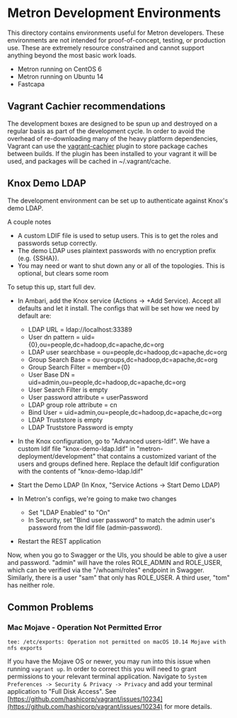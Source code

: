<!--
Licensed to the Apache Software Foundation (ASF) under one
or more contributor license agreements.  See the NOTICE file
distributed with this work for additional information
regarding copyright ownership.  The ASF licenses this file
to you under the Apache License, Version 2.0 (the
"License"); you may not use this file except in compliance
with the License.  You may obtain a copy of the License at

    http://www.apache.org/licenses/LICENSE-2.0

Unless required by applicable law or agreed to in writing, software
distributed under the License is distributed on an "AS IS" BASIS,
WITHOUT WARRANTIES OR CONDITIONS OF ANY KIND, either express or implied.
See the License for the specific language governing permissions and
limitations under the License.
-->
# Metron Development Environments

This directory contains environments useful for Metron developers.  These environments are not intended for proof-of-concept, testing, or production use.  These are extremely resource constrained and cannot support anything beyond the most basic work loads.

* Metron running on CentOS 6
* Metron running on Ubuntu 14
* Fastcapa


## Vagrant Cachier recommendations

The development boxes are designed to be spun up and destroyed on a regular basis as part of the development cycle. In order to avoid the overhead of re-downloading many of the heavy platform dependencies, Vagrant can use the [vagrant-cachier](http://fgrehm.viewdocs.io/vagrant-cachier/) plugin to store package caches between builds. If the plugin has been installed to your vagrant it will be used, and packages will be cached in ~/.vagrant/cache.

## Knox Demo LDAP

The development environment can be set up to authenticate against Knox's demo LDAP.

A couple notes
* A custom LDIF file is used to setup users. This is to get the roles and passwords setup correctly.
* The demo LDAP uses plaintext passwords with no encryption prefix (e.g. {SSHA}).
* You may need or want to shut down any or all of the topologies. This is optional, but clears some room

To setup this up, start full dev.
* In Ambari, add the Knox service (Actions -> +Add Service).  Accept all defaults and let it install. The configs that will be set how we need by default are:
  * LDAP URL = ldap://localhost:33389
  * User dn pattern = uid={0},ou=people,dc=hadoop,dc=apache,dc=org
  * LDAP user searchbase = ou=people,dc=hadoop,dc=apache,dc=org
  * Group Search Base = ou=groups,dc=hadoop,dc=apache,dc=org
  * Group Search Filter = member={0}
  * User Base DN = uid=admin,ou=people,dc=hadoop,dc=apache,dc=org
  * User Search Filter is empty
  * User password attribute = userPassword
  * LDAP group role attribute = cn
  * Bind User = uid=admin,ou=people,dc=hadoop,dc=apache,dc=org
  * LDAP Truststore is empty
  * LDAP Truststore Password is empty
  
* In the Knox configuration, go to "Advanced users-ldif". We have a custom ldif file "knox-demo-ldap.ldif" in "metron-deployment/development" that contains a customized variant of the users and groups defined here. Replace the default ldif configuration with the contents of "knox-demo-ldap.ldif"
* Start the Demo LDAP (In Knox, "Service Actions -> Start Demo LDAP)
* In Metron's configs, we're going to make two changes
  * Set "LDAP Enabled" to "On"
  * In Security, set "Bind user password" to match the admin user's password from the ldif file (admin-password).
* Restart the REST application

Now, when you go to Swagger or the UIs, you should be able to give a user and password.
"admin" will have the roles ROLE_ADMIN and ROLE_USER, which can be verified via the "/whoami/roles" endpoint in Swagger. Similarly, there is a user "sam" that only has ROLE_USER. A third user, "tom" has neither role.

## Common Problems

### Mac Mojave - Operation Not Permitted Error

`tee: /etc/exports: Operation not permitted on macOS 10.14 Mojave with nfs exports`

If you have the Mojave OS or newer, you may run into this issue when running `vagrant up`. In order to correct this you will need to grant permissions to your relevant terminal application.
Navigate to `System Preferences -> Security & Privacy -> Privacy` and add your terminal application to "Full Disk Access". See [https://github.com/hashicorp/vagrant/issues/10234](https://github.com/hashicorp/vagrant/issues/10234) for more details.
